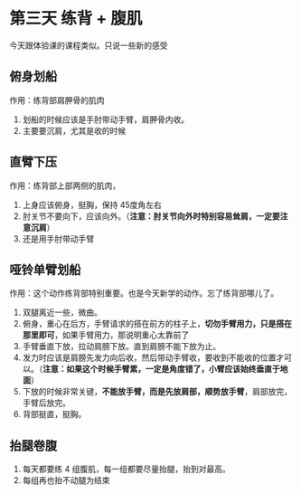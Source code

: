 # 第三天 练背 + 腹肌

今天跟体验课的课程类似。只说一些新的感受

## 俯身划船

作用：练背部肩胛骨的肌肉

1. 划船的时候应该是手肘带动手臂，肩胛骨内收。
2. 主要要沉肩，尤其是收的时候

## 直臂下压

作用：练背部上部两侧的肌肉，

1. 上身应该俯身，挺胸，保持 45度角左右
2. 肘关节不要向下，应该向外。（**注意：肘关节向外时特别容易耸肩，一定要注意沉肩**）
3. 还是用手肘带动手臂

## 哑铃单臂划船

作用：这个动作练背部特别重要。也是今天新学的动作。忘了练背部哪儿了。

1. 双腿离近一些，微曲。
2. 俯身，重心在后方，手臂请求的搭在前方的柱子上，**切勿手臂用力，只是搭在那里即可**，如果手臂用力，那说明重心太靠前了
3. 手臂垂直下放，拉动肩膀下放。直到肩膀不能下放为止。
4. 发力时应该是肩膀先发力向后收，然后带动手臂收，要收到不能收的位置才可以。（**注意：如果这个时候手臂累，一定是角度错了，小臂应该始终垂直于地面**）
5. 下放的时候非常关键，**不能放手臂，而是先放肩部，顺势放手臂**，肩部放完，手臂后放完。
6. 背部挺直，挺胸。

## 抬腿卷腹

1. 每天都要练 4 组腹肌，每一组都要尽量抬腿，抬到对最高。
2. 每组再也抬不动腿为结束
